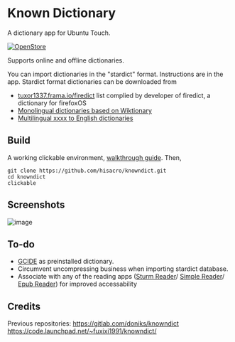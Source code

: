 # Known Dictionary

A dictionary app for Ubuntu Touch. 

[![OpenStore](https://open-store.io/badges/en_US.png)](https://open-store.io/app/knowndict.hisacro)

Supports online and offline dictionaries. 

You can import dictionaries in the "stardict" format. Instructions are in the app.
Stardict format dictionaries can be downloaded from 

* [tuxor1337.frama.io/firedict][1] list complied by developer of firedict, a dictionary for firefoxOS
* [Monolingual dictionaries based on Wiktionary][7]
* [Multilingual xxxx to English dictionaries][9]
## Build
A working clickable environment, [walkthrough guide][8]. Then,
```
git clone https://github.com/hisacro/knowndict.git
cd knowndict 
clickable

```
## Screenshots

![image](https://github.com/user-attachments/assets/daa19013-6f8d-4f61-9a84-1b202a3f6436)

## To-do

* [GCIDE][2] as preinstalled dictionary.
* Circumvent uncompressing business when importing stardict database.
* Associate with any of the reading apps ([Sturm Reader][3]/ [Simple Reader][4]/ [Epub Reader][5]) for improved accessability  

## Credits

Previous repositories:
https://gitlab.com/doniks/knowndict
https://code.launchpad.net/~fuxixi1991/knowndict/

[1]: https://web.archive.org/web/20240820104935/https://tuxor1337.frama.io/firedict/dictionaries.html
[2]: https://gcide.gnu.org.ua/
[3]: https://open-store.io/app/sturmreader.emanuelesorce
[4]: https://open-store.io/app/simplereader.collaproductions
[5]: https://open-store.io/app/net.gsantner.ut.epubviewer
[7]: https://github.com/BoboTiG/ebook-reader-dict/releases
[8]: https://ubports.gitlab.io/marketing/education/ub-clickable-1/trainingpart1module1.html
[9]: https://github.com/Vuizur/Wiktionary-Dictionaries/
